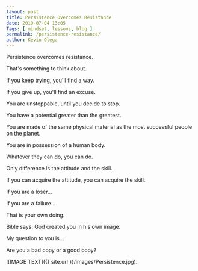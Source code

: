 ```yaml
--- 
layout: post 
title: Persistence Overcomes Resistance
date: 2019-07-04 13:05
Tags: [ mindset, lessons, blog ]
permalink: /persistence-resistance/ 
author: Kevin Olega 
--- 
```

Persistence overcomes resistance.

That's something to think about.

If you keep trying, you'll find a way.

If you give up, you'll find an excuse.

You are unstoppable, until you decide to stop.

You have a potential greater than the greatest.

You are made of the same physical material as the most successful people on the planet.

You are in possession of a human body.

Whatever they can do, you can do.

Only difference is the attitude and the skill.

If you can acquire the attitude, you can acquire the skill.

If you are a loser...

If you are a failure...

That is your own doing.

Bible says: God created you in his own image.

My question to you is...

Are you a bad copy or a good copy?

![IMAGE TEXT]({{ site.url }}/images/Persistence.jpg).